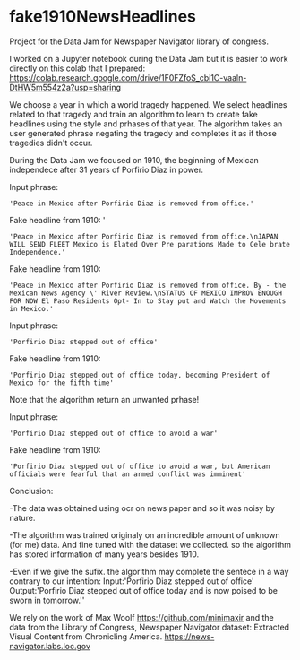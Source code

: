 # fake1910NewsHeadlines
 Project for the  Data Jam for Newspaper Navigator library of congress.
 
I worked on a Jupyter notebook during the Data Jam but it is easier to work directly on this colab that I prepared:
https://colab.research.google.com/drive/1F0FZfoS_cbi1C-vaaln-DtHW5m554z2a?usp=sharing


We choose a year in which a world tragedy happened. We select headlines related to that tragedy and train an algorithm to learn to create fake headlines using the style and prhases of that year. The algorithm takes an user generated phrase negating the tragedy and completes it as if those tragedies didn't occur.

During the Data Jam we focused on 1910, the beginning of Mexican independece after 31 years of Porfirio Diaz in power.


Input phrase:  
    
    'Peace in Mexico after Porfirio Diaz is removed from office.'

Fake headline from 1910: '
    
    'Peace in Mexico after Porfirio Diaz is removed from office.\nJAPAN WILL SEND FLEET Mexico is Elated Over Pre parations Made to Cele brate Independence.'

Fake headline from 1910: 
    
    'Peace in Mexico after Porfirio Diaz is removed from office. By - the Mexican News Agency \' River Review.\nSTATUS OF MEXICO IMPROV ENOUGH FOR NOW El Paso Residents Opt- In to Stay put and Watch the Movements in Mexico.'

Input phrase:
   
    'Porfirio Diaz stepped out of office'

Fake headline from 1910: 
 
    'Porfirio Diaz stepped out of office today, becoming President of Mexico for the fifth time'   
    
Note that the algorithm return an unwanted prhase!

Input phrase:

    'Porfirio Diaz stepped out of office to avoid a war'

Fake headline from 1910:

    'Porfirio Diaz stepped out of office to avoid a war, but American officials were fearful that an armed conflict was imminent'


Conclusion:

-The data was obtained using ocr on news paper and so it was noisy by nature.

-The algorithm was trained originaly on an incredible amount of unknown (for me) data. And fine tuned with the dataset we collected. so the algorithm
has stored information of many years besides 1910.

-Even if we give the sufix. the algorithm may complete the sentece in a way contrary to our intention:
Input:'Porfirio Diaz stepped out of office' 
Output:'Porfirio Diaz stepped out of office today and is now poised to be sworn in tomorrow.''


We rely on the work of Max Woolf https://github.com/minimaxir and the data from the Library of Congress, Newspaper Navigator dataset: Extracted Visual Content from Chronicling America. https://news-navigator.labs.loc.gov

